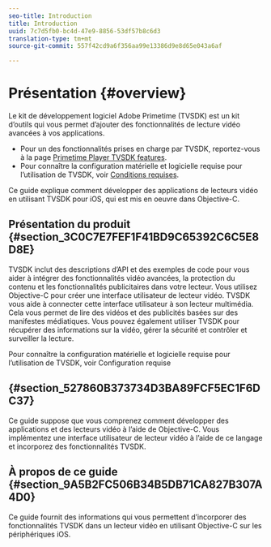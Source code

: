 ```yaml
---
seo-title: Introduction
title: Introduction
uuid: 7c7d5fb0-bc4d-47e9-8856-53df57b8c6d3
translation-type: tm+mt
source-git-commit: 557f42cd9a6f356aa99e13386d9e8d65e043a6af

---
```



# Présentation {#overview}

Le kit de développement logiciel Adobe Primetime (TVSDK) est un kit d’outils qui vous permet d’ajouter des fonctionnalités de lecture vidéo avancées à vos applications.

* Pour un des fonctionnalités prises en charge par TVSDK, reportez-vous à la page [Primetime Player TVSDK features](../../ios-3x-introduction/ios-3x-overview/ios-3x-overview-of-the-player.md).
* Pour connaître la configuration matérielle et logicielle requise pour l’utilisation de TVSDK, voir [Conditions requises](../../ios-3x-introduction/ios-3x-requirements.md).

Ce guide explique comment développer des applications de lecteurs vidéo en utilisant TVSDK pour iOS, qui est mis en oeuvre dans Objective-C.

## Présentation du produit {#section_3C0C7E7FEF1F41BD9C65392C6C5E8D8E}

TVSDK inclut des descriptions d’API et des exemples de code pour vous aider à intégrer des fonctionnalités vidéo avancées, la protection du contenu et les fonctionnalités publicitaires dans votre lecteur. Vous utilisez Objective-C pour créer une interface utilisateur de lecteur vidéo. TVSDK vous aide à connecter cette interface utilisateur à son lecteur multimédia. Cela vous permet de lire des vidéos et des publicités basées sur des manifestes médiatiques. Vous pouvez également utiliser TVSDK pour récupérer des informations sur la vidéo, gérer la sécurité et contrôler et surveiller la lecture.

Pour connaître la configuration matérielle et logicielle requise pour l’utilisation de TVSDK, voir Configuration requise

##  {#section_527860B373734D3BA89FCF5EC1F6DC37}

Ce guide suppose que vous comprenez comment développer des applications et des lecteurs vidéo à l’aide de Objective-C. Vous implémentez une interface utilisateur de lecteur vidéo à l’aide de ce langage et incorporez des fonctionnalités TVSDK.

## À propos de ce guide {#section_9A5B2FC506B34B5DB71CA827B307A4D0}

Ce guide fournit des informations qui vous permettent d’incorporer des fonctionnalités TVSDK dans un lecteur vidéo en utilisant Objective-C sur les périphériques iOS.